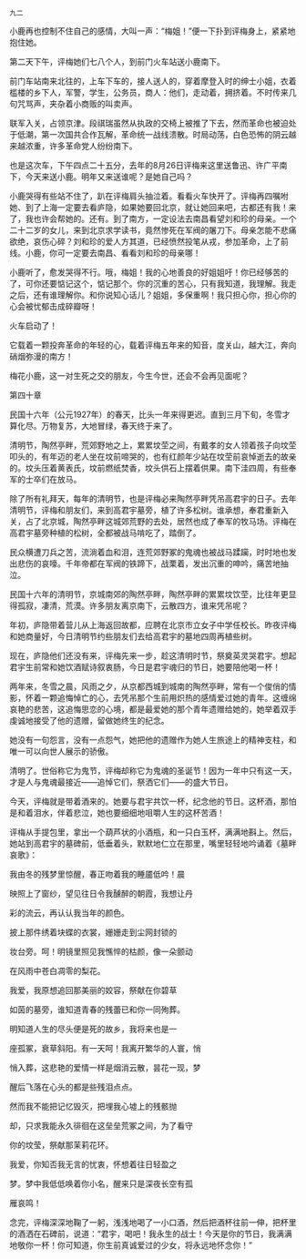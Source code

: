     九二 

   小鹿再也控制不住自己的感情，大叫一声：“梅姐！”便一下扑到评梅身上，紧紧地抱住她。

   第二天下午，评梅她们七八个人，到前门火车站送小鹿南下。

   前门车站南来北往的，上车下车的，接人送人的，穿着摩登入时的绅士小姐，衣着槛楼的乡下人，军警，学生，公务员，商人：他们，走动着，拥挤着。不时传来几句咒骂声，夹杂着小商贩的叫卖声。

   联军入关，占领京津。段祺瑞虽然从执政的交椅上被推了下去，然而革命也被迫处于低潮，第一次国共合作瓦解，革命统一战线溃散。时局动荡，白色恐怖的阴云越来越浓重，许多革命党人纷纷南下。

   也是这次车，下午四点二十五分，去年的8月26日评梅来这里送鲁迅、许广平南下，今天来送小鹿。明年又来送谁呢？是她自己吗？

   小鹿哭得有些站不住了，趴在评梅肩头抽泣着。看看火车快开了。评梅再四嘱咐她、到了上海一定要去看庐隐，如果她要回北京，就让她回来吧，古都还有我！来了，我也许会帮她的。还有。到了南方，一定设法去南昌看望刘和珍的母亲。一个二十二岁的女儿，来到北京求学读书，竟然惨死在军阀的屠刀下。母亲怎能不悲痛欲绝，哀伤心碎？刘和珍的爱人方其道，已经愤然投笔从戎，参加革命，上了前线。小鹿，你可一定要去南昌、看看刘和珍的母亲哪！

   小鹿听了，愈发哭得不行。哦，梅姐！我的心地善良的好姐姐吁！你已经够苦的了，可你还要惦记这个，惦记那个。你的沉重的苦心，只有我知道，我理解。我走之后，还有谁理解你。和你说知心话儿？姐姐，多保重啊！我只担心你，担心你的心会被忧郁击成碎瓣呀！

   火车启动了！

   它载着一颗投奔革命的年轻的心，载着评梅五年来的知音，度关山，越大江，奔向硝烟弥漫的南方！

   梅花小鹿，这一对生死之交的朋友，今生今世，还会不会再见面呢？

   第四十章

   民国十六年（公元1927年）的春天，比头一年来得更迟。直到三月下旬，冬雪才算化尽。万物复苏，大地冒绿，春天终于来了。

   清明节，陶然亭畔，荒郊野地之上，累累坟茔之间，有戴孝的女人领着孩子向坟茔叩头的，有年迈的老人坐在坟前啼哭的，也有红颜年少站在坟茔前哀悼逝去的故亲的。坟头压着黄表氏，坟前燃纸焚香，坟头供石上摆着供果。南下洼四周，有些奉军的士卒们在放马。

   除了所有礼拜天，每年的清明节，也是评梅必来陶然亭畔凭吊高君宇的日子。去年清明节，评梅和朋友们，来到高君宇墓旁，植了许多松树。谁承想，奉君重新入关，占了北京城，陶然亭畔这城郊荒野的去处，居然也成了奉军的牧马场。评梅在高君宇墓旁种植的松树，全都被战马啃吃了，踏倒了。

   民众横遭刀兵之苦，流淌着血和泪，连荒郊野冢的鬼魂也被战马蹂躏，时时地也发出悲伤的哀嚎。千年帝都在军阀的铁蹄下，战栗着，发出沉重的呻吟，痛苦地抽泣。

   民国十六年的清明节，京城南郊的陶然亭畔，陶然亭畔的累累坟饮茔，比往年更显得孤寂，凄清，荒漠。许多朋友离京南下，云散四方，谁来凭吊呢？

   年初，庐隐带着营儿从上海返回故都，应聘在北京市立女子中学任校长。昨夜评梅和她商量好，今日清明节约些朋友们去给高君宇的墓地四周再植些树。

   现在，庐隐他们还没有来，评梅先来一步，趁这清明时节，祭奠英灵哭君宇。想起君宇生前常和她饮酒赋诗叙衷肠，今日是君宇魂归的节日，她要陪他喝一杯！

   两年来，冬雪之晨，风雨之夕，从京都西城到城南的陶然亭畔，常有一个俊俏的情影，怀着一颗追悔悼亡的心，去凭吊那个生前用炽热的感情爱过她的青年。这缠绵哀艳的悲苦，这追悔思恋的心境，都是最爱她的那个青年遗赠给她的，她举着双手虔诚地接受了他的遗赠，留做她终生的纪念。

   她没有一句怨言，没有一点怨气，她把他的遗赠作为她人生旅途上的精神支柱，和唯一可以向世人展示的骄傲。

   清明了。世俗称它为鬼节，评梅却称它为鬼魂的圣诞节！因为一年中只有这一天，才是人与鬼魂最接近——追悼它们，祭洒它们——的盛大节日。

   今天，评梅就是带着酒来的。她要与君宇共饮一杯，纪念他的节日。这杯酒，那怕是和着泪水，伴着悲泣，她也要细细地咀嚼人生的这杯苦酒！

   评梅从手提包里，拿出一个葫芦状的小酒瓶，和一只白玉杯，满满地斟上。然后，她站到高君宇的墓碑前，低垂着头，默默地仁立在那里，嘴里轻轻地吟诵着《墓畔哀歌》：

   我由冬的残梦里惊醒，春正吻着我的睡靥低吟！晨

   映照上了窗纱，望见往日令我醺醉的朝霞，我想让丹

   彩的流云，再认认我当年的颜色。

   披上那件绣着块蝶的衣裳，姗姗走到尘网封锁的

   妆台旁。呵！明镜里照见我憔悴的枯颜，像一朵颤动

   在风雨中苍白凋零的梨花。

   我爱，我原想追回那美丽的姣容，祭献在你碧草

   如茵的墓旁，谁知道青春的残蕾已和你一同殉葬。

   明知道人生的尽头便是死的故乡，我将来也是一

   座孤冢，衰草斜阳。有一天呵！我离开繁华的人寰，悄

   悄入葬，这悲艳的爱情一样是烟消云散，昙花一现，梦

   醒后飞落在心头的都是些残泪点点。

   然而我不能把记忆毁灭，把埋我心墟上的残骸抛

   却，只求我能永久徘徊在这垒垒荒冢之间，为了看守

   你的坟莹，祭献那茉莉花环。

   我爱，你知否我无言的忧衷，怀想着往日轻盈之

   梦。梦中我低低唤着你小名，醒来只是深夜长空有孤

   雁哀鸣！

   念完，评梅深深地鞠了一躬，浅浅地喝了一小口酒，然后把酒杯往前一伸，把杯里的酒洒在石碑前，说道：“君宇，喝吧！我永生的战士！今天是你的节日，我满满地敬你一杯！你可知道，你生前真诚爱过的少女，将永远地怀念你！”

